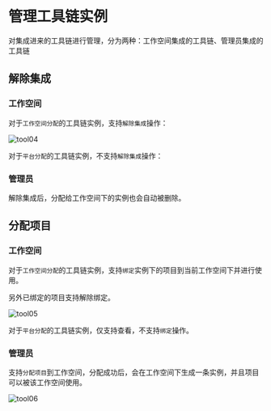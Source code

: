 # 管理工具链实例

对集成进来的工具链进行管理，分为两种：工作空间集成的工具链、管理员集成的工具链

## 解除集成

### 工作空间

对于`工作空间分配`的工具链实例，支持`解除集成`操作：

![tool04](https://docs.daocloud.io/daocloud-docs-images/docs/amamba/images/tool04.png)

对于`平台分配`的工具链实例，不支持`解除集成`操作：

### 管理员

解除集成后，分配给工作空间下的实例也会自动被删除。

## 分配项目

### 工作空间

对于`工作空间分配`的工具链实例，支持`绑定`实例下的项目到当前工作空间下并进行使用。

另外已绑定的项目支持解除绑定。

![tool05](https://docs.daocloud.io/daocloud-docs-images/docs/amamba/images/tool05.png)

对于`平台分配`的工具链实例，仅支持查看，不支持`绑定`操作。

### 管理员

支持`分配项目`到工作空间，分配成功后，会在工作空间下生成一条实例，并且项目可以被该工作空间使用。

![tool06](https://docs.daocloud.io/daocloud-docs-images/docs/amamba/images/tool06.png)
